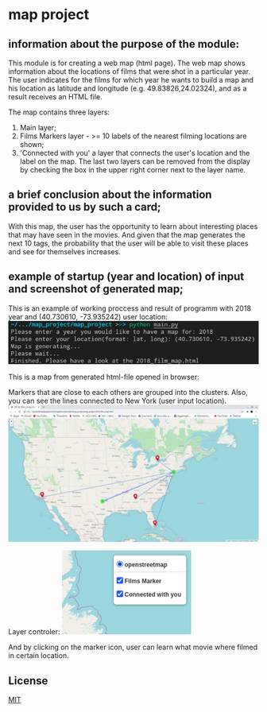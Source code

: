 # map project

## information about the purpose of the module:
This module is for creating a web map (html page).
The web map shows information about the locations of films that were shot in a particular year.
The user indicates for the films for which year he wants to build a map and his location as latitude and longitude (e.g. 49.83826,24.02324), and as a result receives an HTML file.

The map contains three layers:
1. Main layer;
2. Films Markers layer - >= 10 labels of the nearest filming locations are shown;
3. 'Connected with you' a layer that connects the user's location and the label on the map.
The last two layers can be removed from the display by checking the box in the upper right corner next to the layer name.


## a brief conclusion about the information provided to us by such a card;

With this map, the user has the opportunity to learn about interesting places that may have seen in the movies. And given that the map generates the next 10 tags, the probability that the user will be able to visit these places and see for themselves increases.

## example of startup (year and location) of input and screenshot of generated map;
This is an example of working proccess and result of programm with 2018 year and (40.730610, -73.935242) user location:
<img src="start_program.jpg" alt="output_screenshot"/>

This is a map from generated html-file opened in browser:

Markers that are close to each others are grouped into the clusters. Also, you can see the lines connected to New York (user input location).
<img src="map_pic.jpg" alt="html-screenshot"/>

Layer controler:
<img src="layer_control.png" alt="layers_screenshot"/>

And by clicking on the marker icon, user can learn what movie where filmed in certain location.


## License
[MIT](https://github.com/alinamuliak/map_project/blob/main/LICENSE)